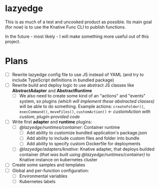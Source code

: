 # lazyedge

This is as much of a test and uncooked product as possible. Its main goal (for now) is to use the Knative Func CLI to publish functions.

In the future - most likely - I will make something more useful out of this project.

# Plans

- [ ] Rewrite lazyedge config file to use JS instead of YAML (and try to include TypeScript definitions in bundled package)
- [ ] Rewrite build and deploy logic to use abstract JS classes like **AbstractAdapter** and **AbstractRuntime**
    - [ ] We also need to create some kind of an "actions" and "events" system, so plugins *(which will implement these abstracted classes)* will be able to do something. Example actions: `createFolder()`, `execCommand()`, `moveFiles()`, `customAction()` *<- customAction with custom, plugin-provided code*
- [ ] Write first **adapter** and **runtime** plugins:
    - [ ] *@lazyedge/runtimes/container*: Container runtime
        - [ ] Add ability to customize bundled application's package.json
        - [ ] Add ability to include custom files and folder into bundle
        - [ ] Add ability to specify custom Dockerfile for deployments
    - [ ] *@lazyedge/adapters/knative*: Knative adapter, that deploys builded container *(that was built using @lazyedge/runtimes/container)* to Knative instance on kubernetes cluster
- [ ] Create some samples and templates
- [ ] Global and per-function configuration:
    - [ ] Environmental variables
    - [ ] Kubernetes labels
